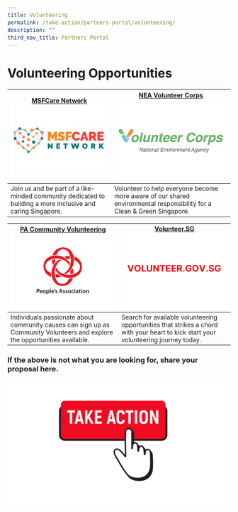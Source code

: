 ```yaml
---
title: Volunteering
permalink: /take-action/partners-portal/volunteering/
description: ""
third_nav_title: Partners Portal
---
```

# Volunteering Opportunities


| [MSFCare Network](https://go.gov.sg/msfcarenetwork)![](/images/Opportunities/msf-care-network_422x304.jpg) |[NEA Volunteer Corps](https://www.cgs.gov.sg/how-can-we-act/volunteer/roles)![](/images/Opportunities/volunter-corps_422x304.jpg)|
| --- | - | 
| Join us and be part of a like-minded community dedicated to building a more inclusive and caring Singapore.| Volunteer to help everyone become more aware of our shared environmental responsibility for a Clean & Green Singapore.|

| [PA Community Volunteering](https://onepa.gov.sg)![](/images/Opportunities/pa-logo-v2.jpg) | [Volunteer.SG](https://volunteer.gov.sg/volunteer/home) ![](/images/Opportunities/volunteersg_422x304.jpg) |
| --- | - | 
| Individuals passionate about community causes can sign up as Community Volunteers and explore the opportunities available. | Search for available volunteering opportunities that strikes a chord with your heart to kick start your volunteering journey today.| 



### If the above is not what you are looking for, share your proposal here. 

[![](/images/take%20action.png)](https://go.gov.sg/takeactiontoday)